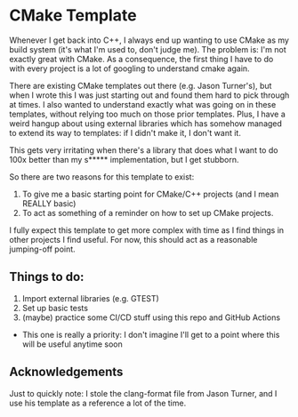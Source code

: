 # CMake Template

Whenever I get back into C++, I always end up wanting to use CMake as my build system (it's what I'm used to, don't judge me).
The problem is: I'm not exactly great with CMake.
As a consequence, the first thing I have to do with every project is a lot of googling to understand cmake again.

There are existing CMake templates out there (e.g. Jason Turner's), but when I wrote this I was just starting out and found them hard to pick through at times.
I also wanted to understand exactly what was going on in these templates, without relying too much on those prior templates.
Plus, I have a weird hangup about using external libraries which has somehow managed to extend its way to templates:
if I didn't make it, I don't want it.

This gets very irritating when there's a library that does what I want to do 100x better than my s***** implementation, but I get stubborn.

So there are two reasons for this template to exist:

 1. To give me a basic starting point for CMake/C++ projects (and I mean REALLY basic)
 2. To act as something of a reminder on how to set up CMake projects.

I fully expect this template to get more complex with time as I find things in other projects I find useful.
For now, this should act as a reasonable jumping-off point.

## Things to do:

 1. Import external libraries (e.g. GTEST)
 2. Set up basic tests
 3. (maybe) practice some CI/CD stuff using this repo and GitHub Actions
   - This one is really a priority: I don't imagine I'll get to a point where this will be useful anytime soon

## Acknowledgements

Just to quickly note: I stole the clang-format file from Jason Turner, and I use his template as a reference a lot of the time.